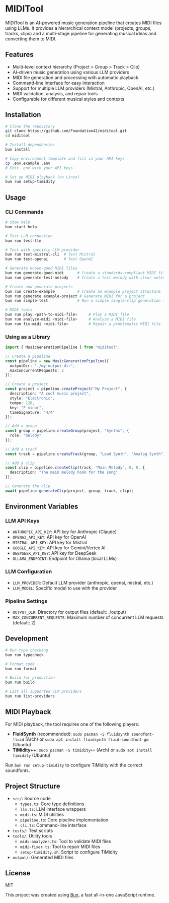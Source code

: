 # MIDITool

MIDITool is an AI-powered music generation pipeline that creates MIDI files using LLMs. It provides a hierarchical context model (projects, groups, tracks, clips) and a multi-stage pipeline for generating musical ideas and converting them to MIDI.

## Features

- Multi-level context hierarchy (Project > Group > Track > Clip)
- AI-driven music generation using various LLM providers
- MIDI file generation and processing with automatic playback
- Command-line interface for easy interaction
- Support for multiple LLM providers (Mistral, Anthropic, OpenAI, etc.)
- MIDI validation, analysis, and repair tools
- Configurable for different musical styles and contexts

## Installation

```bash
# Clone the repository
git clone https://github.com/Foundation42/miditool.git
cd miditool

# Install dependencies
bun install

# Copy environment template and fill in your API keys
cp .env.example .env
# Edit .env with your API keys

# Set up MIDI playback (on Linux)
bun run setup-timidity
```

## Usage

### CLI Commands

```bash
# Show help
bun start help

# Test LLM connection
bun run test-llm

# Test with specific LLM provider
bun run test-mistral-cli  # Test Mistral
bun run test-openai       # Test OpenAI

# Generate known-good MIDI files
bun run generate-good-midi      # Create a standards-compliant MIDI file
bun run generate-test-melody    # Create a test melody with clear notes

# Create and generate projects
bun run create-example          # Create an example project structure
bun run generate example-project # Generate MIDI for a project
bun run simple-test             # Run a simple single-clip generation test

# MIDI tools
bun run play <path-to-midi-file>     # Play a MIDI file
bun run analyze-midi <midi-file>     # Analyze a MIDI file
bun run fix-midi <midi-file>         # Repair a problematic MIDI file
```

### Using as a Library

```typescript
import { MusicGenerationPipeline } from "miditool";

// Create a pipeline
const pipeline = new MusicGenerationPipeline({
  outputDir: "./my-output-dir",
  maxConcurrentRequests: 2
});

// Create a project
const project = pipeline.createProject("My Project", {
  description: "A cool music project",
  style: "Electronic",
  tempo: 128,
  key: "F minor",
  timeSignature: "4/4"
});

// Add a group
const group = pipeline.createGroup(project, "Synths", {
  role: "melody"
});

// Add a track
const track = pipeline.createTrack(group, "Lead Synth", "Analog Synth");

// Add a clip
const clip = pipeline.createClip(track, "Main Melody", 0, 8, {
  description: "The main melody hook for the song"
});

// Generate the clip
await pipeline.generateClip(project, group, track, clip);
```

## Environment Variables

### LLM API Keys
- `ANTHROPIC_API_KEY`: API key for Anthropic (Claude)
- `OPENAI_API_KEY`: API key for OpenAI
- `MISTRAL_API_KEY`: API key for Mistral
- `GOOGLE_API_KEY`: API key for Gemini/Vertex AI
- `DEEPSEEK_API_KEY`: API key for DeepSeek
- `OLLAMA_ENDPOINT`: Endpoint for Ollama (local LLMs)

### LLM Configuration
- `LLM_PROVIDER`: Default LLM provider (anthropic, openai, mistral, etc.)
- `LLM_MODEL`: Specific model to use with the provider

### Pipeline Settings
- `OUTPUT_DIR`: Directory for output files (default: ./output)
- `MAX_CONCURRENT_REQUESTS`: Maximum number of concurrent LLM requests (default: 2)

## Development

```bash
# Run type checking
bun run typecheck

# Format code
bun run format

# Build for production
bun run build

# List all supported LLM providers
bun run list-providers
```

## MIDI Playback

For MIDI playback, the tool requires one of the following players:

- **FluidSynth** (recommended): `sudo pacman -S fluidsynth soundfont-fluid` (Arch) or `sudo apt install fluidsynth fluid-soundfont-gm` (Ubuntu)
- **TiMidity++**: `sudo pacman -S timidity++` (Arch) or `sudo apt install timidity` (Ubuntu) 

Run `bun run setup-timidity` to configure TiMidity with the correct soundfonts.

## Project Structure

- `src/`: Source code
  - `types.ts`: Core type definitions
  - `llm.ts`: LLM interface wrappers
  - `midi.ts`: MIDI utilities
  - `pipeline.ts`: Core pipeline implementation
  - `cli.ts`: Command-line interface
- `tests/`: Test scripts
- `tools/`: Utility tools
  - `midi-analyzer.ts`: Tool to validate MIDI files
  - `midi-fixer.ts`: Tool to repair MIDI files
  - `setup-timidity.sh`: Script to configure TiMidity
- `output/`: Generated MIDI files

## License

MIT

This project was created using [Bun](https://bun.sh), a fast all-in-one JavaScript runtime.
